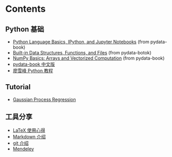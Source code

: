 # Contents

## Python 基础

- [Python Language Basics, IPython, and Jupyter Notebooks](https://gitee.com/zweien/pydata-book/blob/2nd-edition/ch02.ipynb) (from pydata-book)
- [Built-in Data Structures, Functions, and Files](https://gitee.com/zweien/pydata-book/blob/2nd-edition/ch03.ipynb) (from pydata-botok)
- [NumPy Basics: Arrays and Vectorized Computation](https://gitee.com/zweien/pydata-book/blob/2nd-edition/ch04.ipynb) (from pydata-book)
- [pydata-book 中文版](https://github.com/iamseancheney/python_for_data_analysis_2nd_chinese_version)
- [廖雪峰 Python 教程](https://www.liaoxuefeng.com/wiki/1016959663602400)

## Tutorial

- [Gaussian Process Regression](./tutorial/gp/README.md)

## 工具分享

* [LaTeX 使用心得](/tools_sharing/latex/README.md)
* [Markdown 介绍](/tools_sharing/markdown/README.md)
* [git 介绍](https://gitee.com/help)
* [Mendeley](https://www.mendeley.com/)

